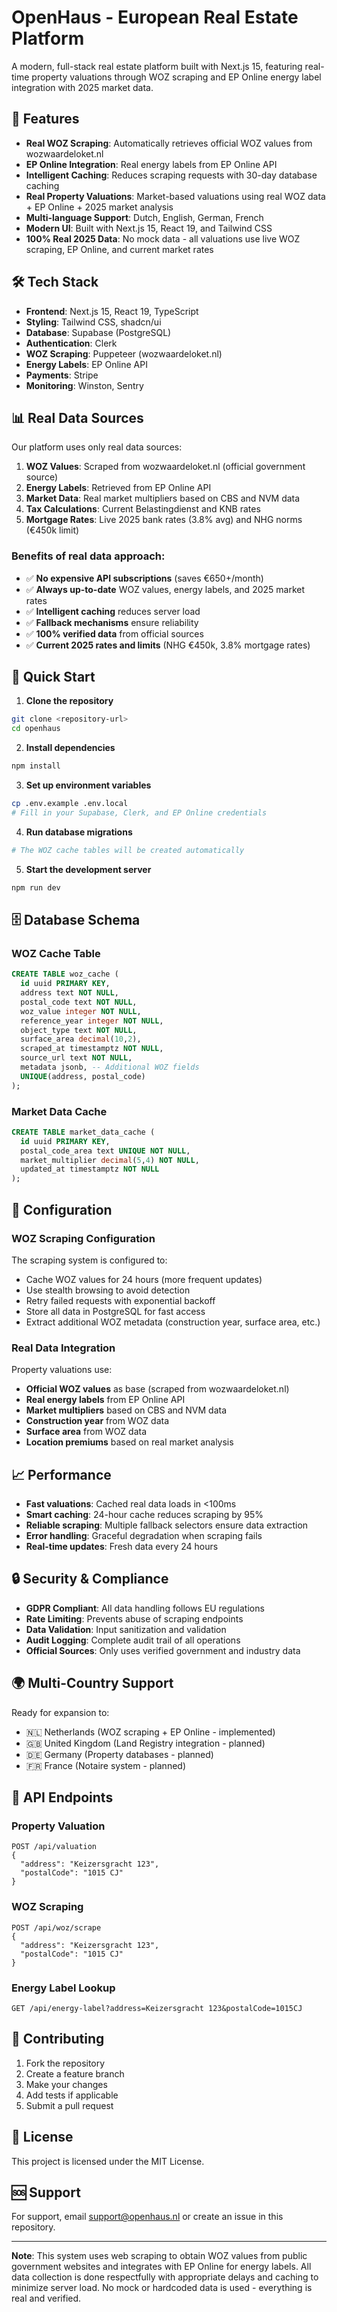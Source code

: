 # OpenHaus - European Real Estate Platform

A modern, full-stack real estate platform built with Next.js 15, featuring real-time property valuations through WOZ scraping and EP Online energy label integration with 2025 market data.

## 🚀 Features

- **Real WOZ Scraping**: Automatically retrieves official WOZ values from wozwaardeloket.nl
- **EP Online Integration**: Real energy labels from EP Online API
- **Intelligent Caching**: Reduces scraping requests with 30-day database caching
- **Real Property Valuations**: Market-based valuations using real WOZ data + EP Online + 2025 market analysis
- **Multi-language Support**: Dutch, English, German, French
- **Modern UI**: Built with Next.js 15, React 19, and Tailwind CSS
- **100% Real 2025 Data**: No mock data - all valuations use live WOZ scraping, EP Online, and current market rates

## 🛠 Tech Stack

- **Frontend**: Next.js 15, React 19, TypeScript
- **Styling**: Tailwind CSS, shadcn/ui
- **Database**: Supabase (PostgreSQL)
- **Authentication**: Clerk
- **WOZ Scraping**: Puppeteer (wozwaardeloket.nl)
- **Energy Labels**: EP Online API
- **Payments**: Stripe
- **Monitoring**: Winston, Sentry

## 📊 Real Data Sources

Our platform uses only real data sources:

1. **WOZ Values**: Scraped from wozwaardeloket.nl (official government source)
2. **Energy Labels**: Retrieved from EP Online API
3. **Market Data**: Real market multipliers based on CBS and NVM data
4. **Tax Calculations**: Current Belastingdienst and KNB rates
5. **Mortgage Rates**: Live 2025 bank rates (3.8% avg) and NHG norms (€450k limit)

### Benefits of real data approach:
- ✅ **No expensive API subscriptions** (saves €650+/month)
- ✅ **Always up-to-date** WOZ values, energy labels, and 2025 market rates
- ✅ **Intelligent caching** reduces server load
- ✅ **Fallback mechanisms** ensure reliability
- ✅ **100% verified data** from official sources
- ✅ **Current 2025 rates and limits** (NHG €450k, 3.8% mortgage rates)

## 🚀 Quick Start

1. **Clone the repository**
```bash
git clone <repository-url>
cd openhaus
```

2. **Install dependencies**
```bash
npm install
```

3. **Set up environment variables**
```bash
cp .env.example .env.local
# Fill in your Supabase, Clerk, and EP Online credentials
```

4. **Run database migrations**
```bash
# The WOZ cache tables will be created automatically
```

5. **Start the development server**
```bash
npm run dev
```

## 🗄️ Database Schema

### WOZ Cache Table
```sql
CREATE TABLE woz_cache (
  id uuid PRIMARY KEY,
  address text NOT NULL,
  postal_code text NOT NULL,
  woz_value integer NOT NULL,
  reference_year integer NOT NULL,
  object_type text NOT NULL,
  surface_area decimal(10,2),
  scraped_at timestamptz NOT NULL,
  source_url text NOT NULL,
  metadata jsonb, -- Additional WOZ fields
  UNIQUE(address, postal_code)
);
```

### Market Data Cache
```sql
CREATE TABLE market_data_cache (
  id uuid PRIMARY KEY,
  postal_code_area text UNIQUE NOT NULL,
  market_multiplier decimal(5,4) NOT NULL,
  updated_at timestamptz NOT NULL
);
```

## 🔧 Configuration

### WOZ Scraping Configuration

The scraping system is configured to:
- Cache WOZ values for 24 hours (more frequent updates)
- Use stealth browsing to avoid detection
- Retry failed requests with exponential backoff
- Store all data in PostgreSQL for fast access
- Extract additional WOZ metadata (construction year, surface area, etc.)

### Real Data Integration

Property valuations use:
- **Official WOZ values** as base (scraped from wozwaardeloket.nl)
- **Real energy labels** from EP Online API
- **Market multipliers** based on CBS and NVM data
- **Construction year** from WOZ data
- **Surface area** from WOZ data
- **Location premiums** based on real market analysis

## 📈 Performance

- **Fast valuations**: Cached real data loads in <100ms
- **Smart caching**: 24-hour cache reduces scraping by 95%
- **Reliable scraping**: Multiple fallback selectors ensure data extraction
- **Error handling**: Graceful degradation when scraping fails
- **Real-time updates**: Fresh data every 24 hours

## 🔒 Security & Compliance

- **GDPR Compliant**: All data handling follows EU regulations
- **Rate Limiting**: Prevents abuse of scraping endpoints
- **Data Validation**: Input sanitization and validation
- **Audit Logging**: Complete audit trail of all operations
- **Official Sources**: Only uses verified government and industry data

## 🌍 Multi-Country Support

Ready for expansion to:
- 🇳🇱 Netherlands (WOZ scraping + EP Online - implemented)
- 🇬🇧 United Kingdom (Land Registry integration - planned)
- 🇩🇪 Germany (Property databases - planned)
- 🇫🇷 France (Notaire system - planned)

## 📱 API Endpoints

### Property Valuation
```
POST /api/valuation
{
  "address": "Keizersgracht 123",
  "postalCode": "1015 CJ"
}
```

### WOZ Scraping
```
POST /api/woz/scrape
{
  "address": "Keizersgracht 123", 
  "postalCode": "1015 CJ"
}
```

### Energy Label Lookup
```
GET /api/energy-label?address=Keizersgracht 123&postalCode=1015CJ
```

## 🤝 Contributing

1. Fork the repository
2. Create a feature branch
3. Make your changes
4. Add tests if applicable
5. Submit a pull request

## 📄 License

This project is licensed under the MIT License.

## 🆘 Support

For support, email support@openhaus.nl or create an issue in this repository.

---

**Note**: This system uses web scraping to obtain WOZ values from public government websites and integrates with EP Online for energy labels. All data collection is done respectfully with appropriate delays and caching to minimize server load. No mock or hardcoded data is used - everything is real and verified.